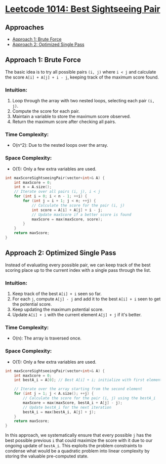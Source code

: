 # [Leetcode 1014: Best Sightseeing Pair](https://leetcode.com/problems/best-sightseeing-pair)

## Approaches
- [Approach 1: Brute Force](#approach-1-brute-force)
- [Approach 2: Optimized Single Pass](#approach-2-optimized-single-pass)

## Approach 1: Brute Force
The basic idea is to try all possible pairs `(i, j)` where `i < j` and calculate the score `A[i] + A[j] + i - j`, keeping track of the maximum score found.

### Intuition:
1. Loop through the array with two nested loops, selecting each pair `(i, j)`.
2. Compute the score for each pair.
3. Maintain a variable to store the maximum score observed.
4. Return the maximum score after checking all pairs.

### Time Complexity:
- O(n^2): Due to the nested loops over the array.

### Space Complexity:
- O(1): Only a few extra variables are used.

```cpp
int maxScoreSightseeingPair(vector<int>& A) {
    int maxScore = 0;
    int n = A.size();
    // Iterate over all pairs (i, j), i < j
    for (int i = 0; i < n - 1; ++i) {
        for (int j = i + 1; j < n; ++j) {
            // Calculate the score for the pair (i, j)
            int score = A[i] + A[j] + i - j;
            // Update maxScore if a better score is found
            maxScore = max(maxScore, score);
        }
    }
    return maxScore;
}
```

## Approach 2: Optimized Single Pass
Instead of evaluating every possible pair, we can keep track of the best scoring place up to the current index with a single pass through the list.

### Intuition:
1. Keep track of the best `A[i] + i` seen so far.
2. For each `j`, compute `A[j] - j` and add it to the best `A[i] + i` seen to get the potential score.
3. Keep updating the maximum potential score.
4. Update `A[i] + i` with the current element `A[j] + j` if it's better.

### Time Complexity:
- O(n): The array is traversed once.

### Space Complexity:
- O(1): Only a few extra variables are used.

```cpp
int maxScoreSightseeingPair(vector<int>& A) {
    int maxScore = 0;
    int bestA_i = A[0]; // Best A[i] + i; initialize with first element

    // Iterate over the array starting from the second element
    for (int j = 1; j < A.size(); ++j) {
        // Calculate the score for the pair (i, j) using the bestA_i
        maxScore = max(maxScore, bestA_i + A[j] - j);
        // Update bestA_i for the next iteration
        bestA_i = max(bestA_i, A[j] + j);
    }
    return maxScore;
}
```

In this approach, we systematically ensure that every possible `j` has the best possible previous `i` that could maximize the score with it due to our ongoing update of `bestA_i`. This exploits the problem constraints to condense what would be a quadratic problem into linear complexity by storing the valuable pre-computed state.

